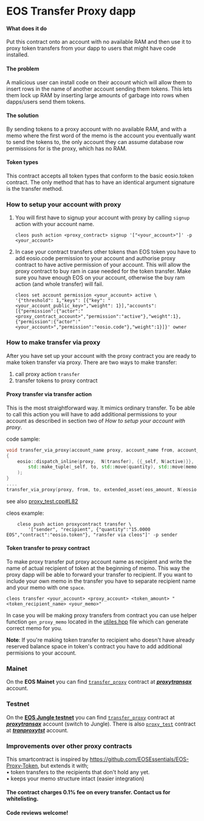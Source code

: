 # EOS Transfer Proxy dapp

#### What does it do
Put this contract onto an account with no available RAM and then use it to proxy token transfers from your dapp to users that might have code installed.

#### The problem
A malicious user can install code on their account which will allow them to insert rows in the name of another account sending them tokens. This lets them lock up RAM by inserting large amounts of garbage into rows when dapps/users send them tokens.

#### The solution
By sending tokens to a proxy account with no available RAM, and with a memo where the first word of the memo is the account you eventually want to send the tokens to, the only account they can assume database row permissions for is the proxy, which has no RAM.

#### Token types
This contract accepts all token types that conform to the basic eosio.token contract. The only method that has to have an identical argument signature is the transfer method.

### How to setup your account with proxy
1. You will first have to signup your account with proxy by calling `signup` action with your account name.

    `cleos push action <proxy_contract> signup '["<your_account>"]' -p <your_account>`
  
2. In case your contract transfers other tokens than EOS token you have to add eosio.code permission to your account and authorise proxy contract to have active permission of your account. This will allow the proxy contract to buy ram in case needed for the token transfer. Make sure you have enough EOS on your account, otherwise the buy ram action (and whole transfer) will fail.

    ```
    cleos set account permission <your_account> active \
    '{"threshold": 1,"keys": [{"key": "<your_account_public_key>","weight": 1}],"accounts": [{"permission":{"actor":"<proxy_contract_account>","permission":"active"},"weight":1},{"permission":{"actor":"<your_account>","permission":"eosio.code"},"weight":1}]}' owner
    ```
### How to make transfer via proxy
After you have set up your account with the proxy contract you are ready to make token transfer via proxy.
There are two ways to make transfer:

1. call proxy action `transfer`
2. transfer tokens to proxy contract

#### Proxy transfer via transfer action
This is the most straightforward way. It mimics ordinary transfer. To be able to call this action you will have to add additional permissions to your account as described in section two of *How to setup your account with proxy*.

code sample:
```C++
void transfer_via_proxy(account_name proxy, account_name from, account_name to, eosio::extended_asset quantity, std::string memo)
{
    eosio::dispatch_inline(proxy,  N(transfer), {{_self, N(active)}}, 
        std::make_tuple(_self, to, std::move(quantity), std::move(memo))
    );
}
....
transfer_via_proxy(proxy, from, to, extended_asset(eos_amount, N(eosio.code)), "memo");
```
see also [proxy_test.cpp#L82](src/test/proxy_test.cpp#L82)


cleos example:

```
    cleso push action proxycontract transfer \
        '["sender", "recipient", {"quantity":"15.0000 EOS","contract":"eosio.token"}, "ransfer via cleos"]' -p sender
```

#### Token transfer to proxy contract
To make proxy transfer put proxy account name as recipient and write the name of actual recipient of token at the beginning of memo. This way the proxy dapp will be able to forward your transfer to recipient. If you want to include your own memo in the transfer you have to separate recipient name and your memo with one `space`.

  `cleos transfer <your_account> <proxy_account> <token_amount> "<token_recipient_name> <your_memo>"`
  
In case you will be making proxy transfers from contract you can use helper function `gen_proxy_memo` located in the [utiles.hpp](src/utils.hpp#L25) file which can generate correct memo for you.

**Note**: If you're making token transfer to recipient who doesn't have already reserved balance space in token's contract you have to add additional permisions to your account.

### Mainet
On the **EOS Mainet** you can find [`transfer_proxy`](src/transfer_proxy.cpp) contract at [***proxytransax***](https://bloks.io/account/proxytransax) account.

### Testnet
On the [**EOS Jungle testnet**](http://jungle.cryptolions.io/) you can find [`transfer_proxy`](src/transfer_proxy.cpp) contract at [***proxytransax***](https://bloks.io/account/proxytransax) account (switch to Jungle). There is also [`proxy_test`](src/test/proxy_test.cpp) contract at [***tranproxytst***](https://bloks.io/account/tranproxytst) account.

### Improvements over other proxy contracts

This smartcontract is inspired by https://github.com/EOSEssentials/EOS-Proxy-Token, but extends it with;   
• token transfers to the recipients that don't hold any yet.  
• keeps your memo structure intact (easier integration)

#### The contract charges 0.1% fee on every transfer. Contact us for whitelisting. 

#### Code reviews welcome!


